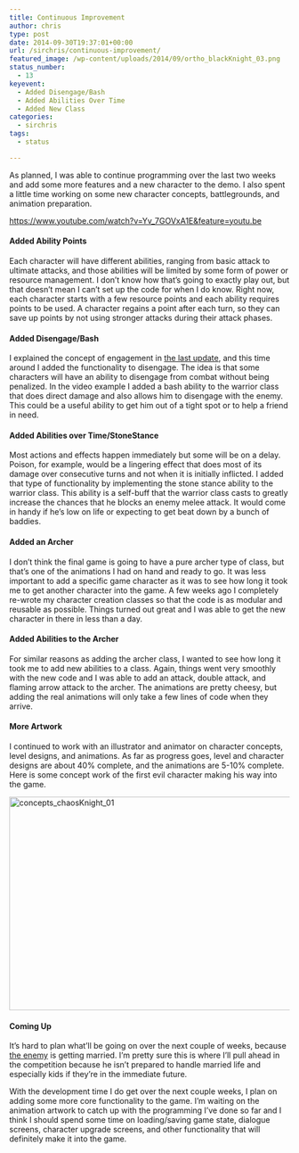 ```yaml
---
title: Continuous Improvement
author: chris
type: post
date: 2014-09-30T19:37:01+00:00
url: /sirchris/continuous-improvement/
featured_image: /wp-content/uploads/2014/09/ortho_blackKnight_03.png
status_number:
  - 13
keyevent:
  - Added Disengage/Bash
  - Added Abilities Over Time
  - Added New Class
categories:
  - sirchris
tags:
  - status

---
```

As planned, I was able to continue programming over the last two weeks and add some more features and a new character to the demo. I also spent a little time working on some new character concepts, battlegrounds, and animation preparation.

<!--more-->

https://www.youtube.com/watch?v=Yv_7GOVxA1E&feature=youtu.be

#### Added Ability Points

Each character will have different abilities, ranging from basic attack to ultimate attacks, and those abilities will be limited by some form of power or resource management. I don&#8217;t know how that&#8217;s going to exactly play out, but that doesn&#8217;t mean I can&#8217;t set up the code for when I do know. Right now, each character starts with a few resource points and each ability requires points to be used. A character regains a point after each turn, so they can save up points by not using stronger attacks during their attack phases.

#### Added Disengage/Bash

I explained the concept of engagement in [the last update][1], and this time around I added the functionality to disengage. The idea is that some characters will have an ability to disengage from combat without being penalized. In the video example I added a bash ability to the warrior class that does direct damage and also allows him to disengage with the enemy. This could be a useful ability to get him out of a tight spot or to help a friend in need.

#### Added Abilities over Time/StoneStance

Most actions and effects happen immediately but some will be on a delay. Poison, for example, would be a lingering effect that does most of its damage over consecutive turns and not when it is initially inflicted. I added that type of functionality by implementing the stone stance ability to the warrior class. This ability is a self-buff that the warrior class casts to greatly increase the chances that he blocks an enemy melee attack. It would come in handy if he&#8217;s low on life or expecting to get beat down by a bunch of baddies.

#### Added an Archer

I don&#8217;t think the final game is going to have a pure archer type of class, but that&#8217;s one of the animations I had on hand and ready to go. It was less important to add a specific game character as it was to see how long it took me to get another character into the game. A few weeks ago I completely re-wrote my character creation classes so that the code is as modular and reusable as possible. Things turned out great and I was able to get the new character in there in less than a day.

#### Added Abilities to the Archer

For similar reasons as adding the archer class, I wanted to see how long it took me to add new abilities to a class. Again, things went very smoothly with the new code and I was able to add an attack, double attack, and flaming arrow attack to the archer. The animations are pretty cheesy, but adding the real animations will only take a few lines of code when they arrive.

#### More Artwork

I continued to work with an illustrator and animator on character concepts, level designs, and animations. As far as progress goes, level and character designs are about 40% complete, and the animations are 5-10% complete. Here is some concept work of the first evil character making his way into the game.

<div class="inlineimg">
  <img src="/wp-content/uploads/2014/09/concepts_chaosKnight_01.jpg" alt="concepts_chaosKnight_01" width="800" height="383" class="alignnone size-full wp-image-1327" srcset="/wp-content/uploads/2014/09/concepts_chaosKnight_01.jpg 1000w, /wp-content/uploads/2014/09/concepts_chaosKnight_01-300x144.jpg 300w, /wp-content/uploads/2014/09/concepts_chaosKnight_01-768x368.jpg 768w" sizes="(max-width: 800px) 100vw, 800px" />
</div>

#### Coming Up

It&#8217;s hard to plan what&#8217;ll be going on over the next couple of weeks, because [the enemy][2] is getting married. I&#8217;m pretty sure this is where I&#8217;ll pull ahead in the competition because he isn&#8217;t prepared to handle married life and especially kids if they&#8217;re in the immediate future.

With the development time I do get over the next couple weeks, I plan on adding some more core functionality to the game. I&#8217;m waiting on the animation artwork to catch up with the programming I&#8217;ve done so far and I think I should spend some time on loading/saving game state, dialogue screens, character upgrade screens, and other functionality that will definitely make it into the game.

 [1]: http://battleofbrothers.com/sirchris/back-to-programming
 [2]: http://battleofbrothers.com/sirryan